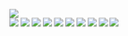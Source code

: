 <div><a href="https://github.com/daeryun/center_detective/compare/main...develop"><img src="https://img.shields.io/badge/대표-<COLOR>"/></a></div>
<a href="https://github.com/daeryun/center_detective/compare/main...develop"><img src="https://img.shields.io/badge/형사-<COLOR>"/></a>
<a href="https://github.com/daeryun/center_detective/compare/main...develop"><img src="https://img.shields.io/badge/성범죄-<COLOR>"/></a>
<a href="https://github.com/daeryun/center_detective/compare/main...develop"><img src="https://img.shields.io/badge/학교-<COLOR>"/></a>
<a href="https://github.com/daeryun/center_detective/compare/main...develop"><img src="https://img.shields.io/badge/기업-<COLOR>"/></a>
<a href="https://github.com/daeryun/center_detective/compare/main...develop"><img src="https://img.shields.io/badge/이혼-<COLOR>"/></a>
<a href="https://github.com/daeryun/center_detective/compare/main...develop"><img src="https://img.shields.io/badge/상속-<COLOR>"/></a>
<a href="https://github.com/daeryun/center_detective/compare/main...develop"><img src="https://img.shields.io/badge/부동산-<COLOR>"/></a>
<a href="https://github.com/daeryun/center_detective/compare/main...develop"><img src="https://img.shields.io/badge/민사-<COLOR>"/></a>
<a href="https://github.com/daeryun/center_detective/compare/main...develop"><img src="https://img.shields.io/badge/행정-<COLOR>"/></a>
<a href="https://github.com/daeryun/center_detective/compare/main...develop"><img src="https://img.shields.io/badge/희생파산-<COLOR>"/></a>





